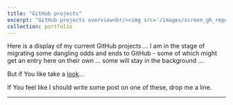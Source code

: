 ```yaml
---
title: "GitHub projects"
excerpt: "GitHub projects overview<br/><img src='/images/screen_gh_repos.png'>"
collection: portfolio
---
```


Here is a display of my current GitHub projects ... I am in the stage
of migrating some dangling odds and ends to GitHub - some of which might
get an entry here on their own ... some will stay in the background ...

But if You like take a [look]...

If You feel like I should write some post on one of these, drop me a line.

---

[look]: https://github.com/promofu